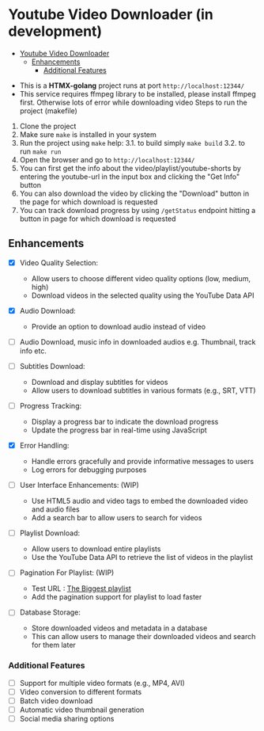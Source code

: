 # Youtube Video Downloader (in development)

<!--toc:start-->
- [Youtube Video Downloader](#youtube-video-downloader)
  - [Enhancements](#enhancements)
    - [Additional Features](#additional-features)
<!--toc:end-->

- This is a **HTMX-golang** project runs at port `http://localhost:12344/`
- This service requires ffmpeg library to be installed, please install ffmpeg first. Otherwise lots of error while downloading video
Steps to run the project (makefile)

1. Clone the project
2. Make sure `make` is installed in your system
3. Run the project using `make` help:
    3.1. to build simply `make build`
    3.2. to run `make run`
4. Open the browser and go to `http://localhost:12344/`
5. You can first get the info about the video/playlist/youtube-shorts by entering the youtube-url in the input box and clicking the "Get Info" button
6. You can also download the video by clicking the "Download" button in the page for which download is requested
7. You can track download progress by using `/getStatus` endpoint hitting a button in page for which download is requested

## Enhancements

- [x] Video Quality Selection:
  - Allow users to choose different video quality options (low, medium, high)
  - Download videos in the selected quality using the YouTube Data API

- [x] Audio Download:
  - Provide an option to download audio instead of video

- [ ] Audio Download, music info in downloaded audios e.g. Thumbnail, track info etc.

- [ ] Subtitles Download:
  - Download and display subtitles for videos
  - Allow users to download subtitles in various formats (e.g., SRT, VTT)

- [ ] Progress Tracking:
  - Display a progress bar to indicate the download progress
  - Update the progress bar in real-time using JavaScript

- [x] Error Handling:
  - Handle errors gracefully and provide informative messages to users
  - Log errors for debugging purposes

- [ ] User Interface Enhancements: (WIP)
  - Use HTML5 audio and video tags to embed the downloaded video and audio files
  - Add a search bar to allow users to search for videos

- [ ] Playlist Download:
  - Allow users to download entire playlists
  - Use the YouTube Data API to retrieve the list of videos in the playlist
  
- [ ] Pagination For Playlist: (WIP)
  - Test URL : [The Biggest playlist](https://www.youtube.com/playlist?list=PLXFwTY00FRUUZzL_Vjhy-bE8WIao3eyOi)
  - Add the pagination support for playlist to load faster

- [ ] Database Storage:
  - Store downloaded videos and metadata in a database
  - This can allow users to manage their downloaded videos and search for them later

### Additional Features

- [ ] Support for multiple video formats (e.g., MP4, AVI)
- [ ] Video conversion to different formats
- [ ] Batch video download
- [ ] Automatic video thumbnail generation
- [ ] Social media sharing options
